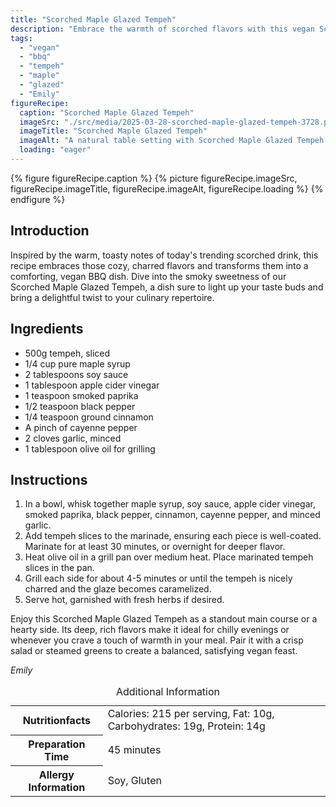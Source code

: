 ```yaml
---
title: "Scorched Maple Glazed Tempeh"
description: "Embrace the warmth of scorched flavors with this vegan Scorched Maple Glazed Tempeh, perfect for adding a cozy touch to your meals."
tags:
  - "vegan"
  - "bbq"
  - "tempeh"
  - "maple"
  - "glazed"
  - "Emily"
figureRecipe: 
  caption: "Scorched Maple Glazed Tempeh"
  imageSrc: "./src/media/2025-03-28-scorched-maple-glazed-tempeh-3728.png"
  imageTitle: "Scorched Maple Glazed Tempeh"
  imageAlt: "A natural table setting with Scorched Maple Glazed Tempeh and a scorched drink, minimal garnishes, focusing on the enticing, smoky meal."
  loading: "eager"
---
```


{% figure figureRecipe.caption %}
{% picture figureRecipe.imageSrc, figureRecipe.imageTitle, figureRecipe.imageAlt, figureRecipe.loading %}
{% endfigure %}

## Introduction

Inspired by the warm, toasty notes of today's trending scorched drink, this recipe embraces those cozy, charred flavors and transforms them into a comforting, vegan BBQ dish. Dive into the smoky sweetness of our Scorched Maple Glazed Tempeh, a dish sure to light up your taste buds and bring a delightful twist to your culinary repertoire.

## Ingredients

- 500g tempeh, sliced
- 1/4 cup pure maple syrup
- 2 tablespoons soy sauce
- 1 tablespoon apple cider vinegar
- 1 teaspoon smoked paprika
- 1/2 teaspoon black pepper
- 1/4 teaspoon ground cinnamon
- A pinch of cayenne pepper
- 2 cloves garlic, minced
- 1 tablespoon olive oil for grilling

## Instructions

1. In a bowl, whisk together maple syrup, soy sauce, apple cider vinegar, smoked paprika, black pepper, cinnamon, cayenne pepper, and minced garlic.
2. Add tempeh slices to the marinade, ensuring each piece is well-coated. Marinate for at least 30 minutes, or overnight for deeper flavor.
3. Heat olive oil in a grill pan over medium heat. Place marinated tempeh slices in the pan.
4. Grill each side for about 4-5 minutes or until the tempeh is nicely charred and the glaze becomes caramelized.
5. Serve hot, garnished with fresh herbs if desired.

Enjoy this Scorched Maple Glazed Tempeh as a standout main course or a hearty side. Its deep, rich flavors make it ideal for chilly evenings or whenever you crave a touch of warmth in your meal. Pair it with a crisp salad or steamed greens to create a balanced, satisfying vegan feast.

*Emily*

<table><caption class='sr-only'>Additional Information</caption><tr><th>Nutritionfacts</th><td>Calories: 215 per serving, Fat: 10g, Carbohydrates: 19g, Protein: 14g&nbsp;</td></tr><tr><th>Preparation Time</th><td>45 minutes&nbsp;</td></tr><tr><th>Allergy Information</th><td>Soy, Gluten&nbsp;</td></tr></table>

